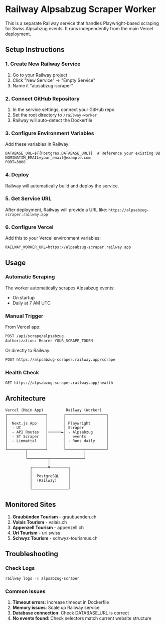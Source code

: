 # Railway Alpsabzug Scraper Worker

This is a separate Railway service that handles Playwright-based scraping for Swiss Alpsabzug events. It runs independently from the main Vercel deployment.

## Setup Instructions

### 1. Create New Railway Service

1. Go to your Railway project
2. Click "New Service" → "Empty Service"
3. Name it "alpsabzug-scraper"

### 2. Connect GitHub Repository

1. In the service settings, connect your GitHub repo
2. Set the root directory to `/railway-worker`
3. Railway will auto-detect the Dockerfile

### 3. Configure Environment Variables

Add these variables in Railway:

```env
DATABASE_URL=${{Postgres.DATABASE_URL}}  # Reference your existing DB
NOMINATIM_EMAIL=your_email@example.com
PORT=3000
```

### 4. Deploy

Railway will automatically build and deploy the service.

### 5. Get Service URL

After deployment, Railway will provide a URL like:
`https://alpsabzug-scraper.railway.app`

### 6. Configure Vercel

Add this to your Vercel environment variables:
```env
RAILWAY_WORKER_URL=https://alpsabzug-scraper.railway.app
```

## Usage

### Automatic Scraping
The worker automatically scrapes Alpsabzug events:
- On startup
- Daily at 7 AM UTC

### Manual Trigger
From Vercel app:
```bash
POST /api/scrape/alpsabzug
Authorization: Bearer YOUR_SCRAPE_TOKEN
```

Or directly to Railway:
```bash
POST https://alpsabzug-scraper.railway.app/scrape
```

### Health Check
```bash
GET https://alpsabzug-scraper.railway.app/health
```

## Architecture

```
Vercel (Main App)          Railway (Worker)
┌─────────────────┐       ┌──────────────────┐
│                 │       │                  │
│  Next.js App    │       │ Playwright       │
│  - UI           │       │ Scraper          │
│  - API Routes   │──────►│ - Alpsabzug      │
│  - ST Scraper   │       │   events         │
│  - Limmattal    │       │ - Runs daily     │
│                 │       │                  │
└────────┬────────┘       └────────┬─────────┘
         │                         │
         └─────────┬───────────────┘
                   │
           ┌───────▼────────┐
           │                │
           │  PostgreSQL    │
           │  (Railway)     │
           │                │
           └────────────────┘
```

## Monitored Sites

1. **Graubünden Tourism** - graubuenden.ch
2. **Valais Tourism** - valais.ch  
3. **Appenzell Tourism** - appenzell.ch
4. **Uri Tourism** - uri.swiss
5. **Schwyz Tourism** - schwyz-tourismus.ch

## Troubleshooting

### Check Logs
```bash
railway logs -s alpsabzug-scraper
```

### Common Issues

1. **Timeout errors**: Increase timeout in Dockerfile
2. **Memory issues**: Scale up Railway service
3. **Database connection**: Check DATABASE_URL is correct
4. **No events found**: Check selectors match current website structure